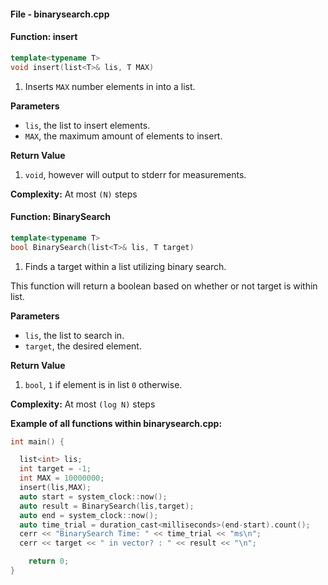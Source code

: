 #### File - binarysearch.cpp


#### Function: insert
```cpp
template<typename T>
void insert(list<T>& lis, T MAX)
```
1) Inserts `MAX` number elements in into a list.

**Parameters**
- `lis`, the list to insert elements.
- `MAX`, the maximum amount of elements to insert.

**Return Value**

1) `void`, however will output to stderr for measurements.

**Complexity:** At most `(N)` steps

#### Function: BinarySearch
```cpp
template<typename T>
bool BinarySearch(list<T>& lis, T target)
```
1) Finds a target within a list utilizing binary search.

This function will return a boolean based on whether or not target is within list.

**Parameters**
- `lis`, the list to search in.
- `target`, the desired element.

**Return Value**

1) `bool`, `1` if element is in list `0` otherwise.

**Complexity:** At most `(log N)` steps


**Example of all functions within binarysearch.cpp:**
```cpp
int main() {

  list<int> lis;
  int target = -1;
  int MAX = 10000000;
  insert(lis,MAX);
  auto start = system_clock::now();
  auto result = BinarySearch(lis,target);
  auto end = system_clock::now();
  auto time_trial = duration_cast<milliseconds>(end-start).count();
  cerr << "BinarySearch Time: " << time_trial << "ms\n";
  cerr << target << " in vector? : " << result << "\n";

	return 0;
}

```
